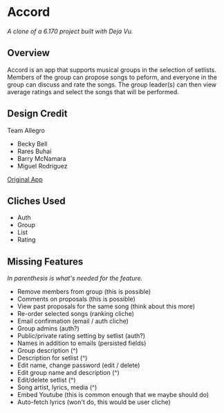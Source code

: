 # Accord

*A clone of a 6.170 project built with Deja Vu.*

## Overview
Accord is an app that supports musical groups in the selection of setlists. Members of the group can propose songs to peform, and everyone in the group can discuss and rate the songs. The group leader(s) can then view average ratings and select the songs that will be performed.

## Design Credit
Team Allegro
- Becky Bell
- Rares Buhai
- Barry McNamara
- Miguel Rodriguez

[Original App](https://allegro-accord.herokuapp.com)

## Cliches Used
- Auth
- Group
- List
- Rating

## Missing Features
*In parenthesis is what's needed for the feature.*
- Remove members from group (this is possible)
- Comments on proposals (this is possible)
- View past proposals for the same song (think about this more)
- Re-order selected songs (ranking cliche)
- Email confirmation (email / auth cliche)
- Group admins (auth?)
- Public/private rating setting by setlist (auth?)
- Names in addition to emails (persisted fields)
- Group description (^)
- Description for setlist (^)
- Edit name, change password (edit / delete)
- Edit group name and description (^)
- Edit/delete setlist (^)
- Song artist, lyrics, media (^)
- Embed Youtube (this is common enough that we maybe should do)
- Auto-fetch lyrics (won't do, this would be user cliche)